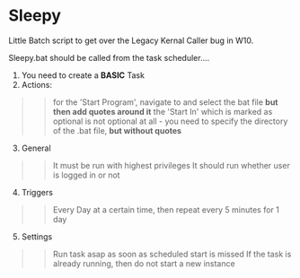# Sleepy
Little Batch script to get over the Legacy Kernal Caller bug in W10. 


Sleepy.bat should be called from the task scheduler....

1. You need to create a **BASIC** Task
2. Actions: 
>>for the 'Start Program', navigate to and select the bat file **but then add quotes around it**
>>the 'Start In' which is marked as optional is not optional at all - you need to specify the directory of the .bat file, **but without quotes**
3. General
>>It must be run with highest privileges
>>It should run whether user is logged in or not
4. Triggers
>>Every Day at a certain time, then repeat every 5 minutes for 1 day
5. Settings
>>Run task asap as soon as scheduled start is missed
>>If the task is already running, then do not start a new instance
